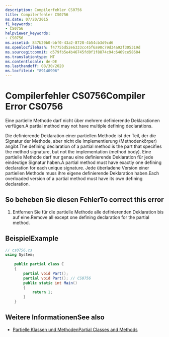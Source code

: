 ```yaml
---
description: Compilerfehler CS0756
title: Compilerfehler CS0756
ms.date: 07/20/2015
f1_keywords:
- CS0756
helpviewer_keywords:
- CS0756
ms.assetid: 847b20b0-bbf0-43a2-8728-4b54cb3d9cd6
ms.openlocfilehash: f4775bd52e6333cc45f6a90c79d34a92f305319d
ms.sourcegitcommit: d579fb5e4b46745fd0f1f8874c94c6469ce58604
ms.translationtype: MT
ms.contentlocale: de-DE
ms.lasthandoff: 08/30/2020
ms.locfileid: "89140996"
---
```

# <a name="compiler-error-cs0756"></a><span data-ttu-id="1e9b8-103">Compilerfehler CS0756</span><span class="sxs-lookup"><span data-stu-id="1e9b8-103">Compiler Error CS0756</span></span>
<span data-ttu-id="1e9b8-104">Eine partielle Methode darf nicht über mehrere definierende Deklarationen verfügen.</span><span class="sxs-lookup"><span data-stu-id="1e9b8-104">A partial method may not have multiple defining declarations.</span></span>  
  
 <span data-ttu-id="1e9b8-105">Die definierende Deklaration einer partiellen Methode ist der Teil, der die Signatur der Methode, aber nicht die Implementierung (Methodenkörper) angibt.</span><span class="sxs-lookup"><span data-stu-id="1e9b8-105">The defining declaration of a partial method is the part that specifies the method signature, but not the implementation (method body).</span></span> <span data-ttu-id="1e9b8-106">Eine partielle Methode darf nur genau eine definierende Deklaration für jede eindeutige Signatur haben.</span><span class="sxs-lookup"><span data-stu-id="1e9b8-106">A partial method must have exactly one defining declaration for each unique signature.</span></span> <span data-ttu-id="1e9b8-107">Jede überladene Version einer partiellen Methode muss ihre eigene definierende Deklaration haben.</span><span class="sxs-lookup"><span data-stu-id="1e9b8-107">Each overloaded version of a partial method must have its own defining declaration.</span></span>  
  
## <a name="to-correct-this-error"></a><span data-ttu-id="1e9b8-108">So beheben Sie diesen Fehler</span><span class="sxs-lookup"><span data-stu-id="1e9b8-108">To correct this error</span></span>  
  
1. <span data-ttu-id="1e9b8-109">Entfernen Sie für die partielle Methode alle definierenden Deklaration bis auf eine.</span><span class="sxs-lookup"><span data-stu-id="1e9b8-109">Remove all except one defining declaration for the partial method.</span></span>  
  
## <a name="example"></a><span data-ttu-id="1e9b8-110">Beispiel</span><span class="sxs-lookup"><span data-stu-id="1e9b8-110">Example</span></span>  
  
```csharp  
// cs0756.cs  
using System;  
  
    public partial class C  
    {  
        partial void Part();  
        partial void Part(); // CS0756  
        public static int Main()  
        {  
            return 1;  
        }  
    }  
```  
  
## <a name="see-also"></a><span data-ttu-id="1e9b8-111">Weitere Informationen</span><span class="sxs-lookup"><span data-stu-id="1e9b8-111">See also</span></span>

- [<span data-ttu-id="1e9b8-112">Partielle Klassen und Methoden</span><span class="sxs-lookup"><span data-stu-id="1e9b8-112">Partial Classes and Methods</span></span>](../programming-guide/classes-and-structs/partial-classes-and-methods.md)

